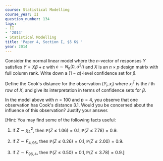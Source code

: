 ```yaml
---
course: Statistical Modelling
course_year: II
question_number: 134
tags:
- II
- '2014'
- Statistical Modelling
title: 'Paper 4, Section I, $5 K$ '
year: 2014
---
```




Consider the normal linear model where the $n$-vector of responses $Y$ satisfies $Y=X \beta+\varepsilon$ with $\varepsilon \sim N_{n}\left(0, \sigma^{2} I\right)$ and $X$ is an $n \times p$ design matrix with full column rank. Write down a $(1-\alpha)$-level confidence set for $\beta$.

Define the Cook's distance for the observation $\left(Y_{i}, x_{i}\right)$ where $x_{i}^{T}$ is the $i$ th row of $X$, and give its interpretation in terms of confidence sets for $\beta$.

In the model above with $n=100$ and $p=4$, you observe that one observation has Cook's distance 3.1. Would you be concerned about the influence of this observation? Justify your answer.

[Hint: You may find some of the following facts useful:

1. If $Z \sim \chi_{4}^{2}$, then $\mathbb{P}(Z \leqslant 1.06)=0.1, \mathbb{P}(Z \leqslant 7.78)=0.9$.

2. If $Z \sim F_{4,96}$, then $\mathbb{P}(Z \leqslant 0.26)=0.1, \mathbb{P}(Z \leqslant 2.00)=0.9$.

3. If $Z \sim F_{96,4}$, then $\left.\mathbb{P}(Z \leqslant 0.50)=0.1, \mathbb{P}(Z \leqslant 3.78)=0.9 .\right]$